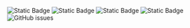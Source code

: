 ![Static Badge](https://img.shields.io/badge/blacklists-60-000000) ![Static Badge](https://img.shields.io/badge/blacklisted-3076581-cc0000) ![Static Badge](https://img.shields.io/badge/whitelisted-2244-00CC00) ![Static Badge](https://img.shields.io/badge/streaming_blacklist-28107-000000) ![GitHub issues](https://img.shields.io/github/issues/fabriziosalmi/blacklists)
